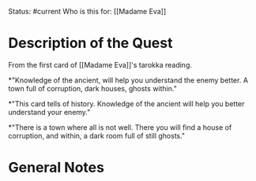 Status: #current
Who is this for: [[Madame Eva]]

# Description of the Quest
 From the first card of [[Madame Eva]]'s tarokka reading. 

*"Knowledge of the ancient, will help you understand the enemy better. A town full of corruption, dark houses, ghosts within."

*"This card tells of history. Knowledge of the ancient will help you better understand your enemy."

*"There is a town where all is not well. There you will find a house of corruption, and within, a dark room full of still ghosts."

# General Notes

